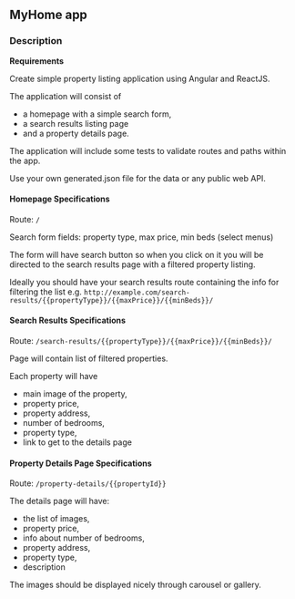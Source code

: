 ## MyHome app

### Description

**Requirements**

Create simple property listing application using Angular and ReactJS.

The application will consist of

- a homepage with a simple search form,
- a search results listing page
- and a property details page.

The application will include some tests to validate routes and paths within the app.

Use your own generated.json file for the data or any public web API.

#### Homepage Specifications

Route: `/`

Search form fields: property type, max price, min beds (select menus)

The form will have search button so when you click on it you will be directed to the search results page with a filtered property listing.

Ideally you should have your search results route containing the info for filtering the list
e.g.
`http://example.com/search-results/{{propertyType}}/{{maxPrice}}/{{minBeds}}/`

#### Search Results Specifications

Route: `/search-results/{{propertyType}}/{{maxPrice}}/{{minBeds}}/`

Page will contain list of filtered properties.

Each property will have

- main image of the property,
- property price,
- property address,
- number of bedrooms,
- property type,
- link to get to the details page

#### Property Details Page Specifications

Route: `/property-details/{{propertyId}}`

The details page will have:

- the list of images,
- property price,
- info about number of bedrooms,
- property address,
- property type,
- description

The images should be displayed nicely through carousel or gallery.
